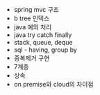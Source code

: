 - spring mvc 구조
- b tree 인덱스
- java 예외 처리
- java try catch finally
- stack, queue, deque 
- sql - having, group by
- 중복제거 구현
- 7계층
- 상속
- on premise와 cloud의 차이점
